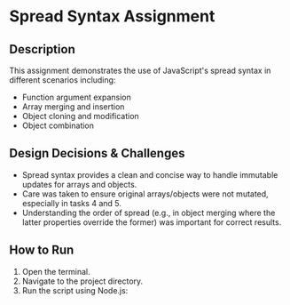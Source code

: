 # Spread Syntax Assignment

## Description
This assignment demonstrates the use of JavaScript's spread syntax in different scenarios including:
- Function argument expansion
- Array merging and insertion
- Object cloning and modification
- Object combination

## Design Decisions & Challenges
- Spread syntax provides a clean and concise way to handle immutable updates for arrays and objects.
- Care was taken to ensure original arrays/objects were not mutated, especially in tasks 4 and 5.
- Understanding the order of spread (e.g., in object merging where the latter properties override the former) was important for correct results.

## How to Run
1. Open the terminal.
2. Navigate to the project directory.
3. Run the script using Node.js:
